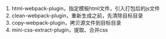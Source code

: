 1. html-webpack-plugin，指定模板html文件，引入打包后的js文件
2. clean-webpack-plugin，重新生成之前，先清除目标目录
3. copy-webpack-plugin，拷贝源文件到目标目录
4. mini-css-extract-plugin，提取、合并css